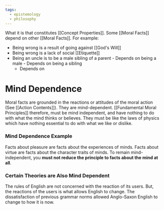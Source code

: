 ```yaml
---
tags:
  - epistemology
  - philosophy
---
```

What it is that constitutes [[Concept Properties]].
Some [[Moral Facts]] depend on other [[Moral Facts]].
For example:
- Being wrong is a result of going against [[God's Will]]
- Being wrong is a lack of social [[Etiquette]]
- Being an uncle is to be a male sibling of a parent
	  - Depends on being a male
	  - Depends on being a sibling
	- Depends  on 
# Mind Dependence
Moral facts are grounded in the reactions or attitudes of the moral action (See [[Action Contents]]). They are mind-dependent.
[[Fundamental Moral Principles]] therefore, must be mind independent, and have nothing to do with what the mind thinks or believes. They must be like the laws of physics which have nothing essential to do with what we like or dislike.
### Mind Dependence Example
Facts about pleasure are facts about the experiences of minds. 
Facts about virtue are facts about the character traits of minds.
To remain mind-independent, you **must not reduce the principle to facts about the mind at all**.
### Certain Theories are Also Mind Dependent
The rules of English are not concerned with the reaction of its users. But, the reactions of the users is what allows English to change.
The dissatisfaction of previous grammar norms allowed Anglo-Saxon English to change to how it is now.
